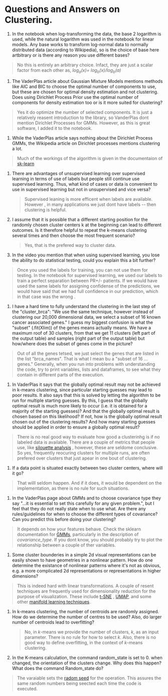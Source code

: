 # Questions and Answers on Clustering.

1. In the notebook when log-transforming the data, the base 2 logarithm is used, while the natural logarithm was used in the notebook for linear models. Any base works to transform log-normal data to normally distributed data (according to Wikipedia), so is the choice of base here artbitrary or is there any reason you use different bases?
  > No this is entirely an arbitrary choice.  Infact, they are just a scalar factor from each other as, *log<sub>a</sub>(x)= log<sub>b</sub>(x)/log<sub>b</sub>(a)*

1. The VaderPlas article about Gaussian Mixture Models mentions methods like AIC and BIC to choose the optimal number of components to use, but these are chosen for optimal density estimation and not clustering. Does using Dirichlet Process Prior use the optimal number of components for density estimation too or is it more suited for clustering?
  > Yes it do optimize the number of selected components. It is just a relatively reasent introduction to the library, so VanderPlas dont mention Dirichlet Processes for GMMs. However, as this is great software, I added it to the notebook.

1. While the VaderPlas article says nothing about the Dirichlet Process GMMs, the Wikipedia article on Dirichlet processes mentions clustering a lot.
  > Much of the workings of the algorithm is given in the documentaion of [sk-learn](https://scikit-learn.org/stable/modules/mixture.html#bgmm)

1. There are advantages of unsupervised learning over supervised learning in terms of use of labels but people still continue use supervised learning. Thus, what kind of cases or data is convenient to use in supervised learning but not in unsupervised and vice versa?
   > Supervised leaning is more efficent when labels are available. However , in many applications we just dont have labels -- then clustering is helpful.

1. I assume that it is possible that a different starting position for the randomly chosen cluster centers k at the beginning can lead to different outcomes. Is it therefore helpful to repeat the k-means clustering several times and then choose the most frequent scenario?
   > Yes, that is the prefered way to cluster data.

1. In the video you mention that when using supervised learning, you lose the ability to do statistical testing, could you explain this a bit further?
  > Once you used the labels for training, you can not use them for testing. In the notebook for supervised learning, we used our labels to train a perfect separation between PR+/- patients. If we would have used the same labels for assigning confidense of the predictions, we would have said that we had full confidence in our prediction, which in that case was the wrong .


1. I have a hard time to fully understand the clustering in the last step of the "cluster_brca": "We use the same technique, however instead of clustering our 20,000 dimensional data, we select a subset of 16 known cancer associated genes."
I guess my biggest confusion is what the "subset" (.fit(Xlim)) of the genes means actually means. We have a maximum roof of 30 clusters, from that we get 11 clusters (left part of the output table) and samples (right part of the output table) but how/where does the subset of genes come in the picture?
  > Out of all the genes tetsed, we just select the genes that are listed in the list "brca_names". That is what I mean bu a "subset of 16 ... genes." Generally, when you run into problems with understanding the code,  try to print variables, lists and dataframes, to see what they contain in different parts of the execution.

1. In VaderPlas it says that the globally optimal result may not be achieved in k-means clustering, since particular starting guesses may lead to poor results. It also says that this is solved by letting the algorithm to be run for multiple starting guesses. By this, I guess that the globally optimal result is much more likely to occur (i.e. it is obtained for a majority of the starting guesses)? And that the globally optimal result is chosen based on this likelihood? If not, how is the globally optimal result chosen out of the clustering results? And how many starting guesses should be applied in order to ensure a globally optimal result?
  > There is no real good way to evaluate how good a clusterinhg is if no labeled data is available. There are a couple of metrics that people use, like [silouette analysis](https://scikit-learn.org/stable/auto_examples/cluster/plot_kmeans_silhouette_analysis.html) , however, these are seldome conclusive. So yes, frequently reocuring clusters for multiple runs, are often prefered over clusters that just apear in one bout of clustering.

1. If a data point is situated exactly between two cluster centers, where will it go?
  > That willl seldom happen. And if it does, it would be dependent on the implementation, as there is no rule for such situations.

1. In the VaderPlas page about GMMs and to choose covariance type they say "...it is essential to set this carefully for any given problem.",  but I feel that they do not really state when to use what. Are there any rules/guidelines for when to choose the different types of covariance? Can you predict this before doing your clustering?
  > It depends on how your features behave. Check the sklearn documentation for [GMMs](https://scikit-learn.org/stable/modules/generated/sklearn.mixture.GaussianMixture.html), particularly in the description of  *covariance_type*.  If you dont know, you should probably try to plot the relationship between a couple of ther variables.

1. Some cluster bounderies in a simple 2d visual representations can be easily shown to have geometries in a nonlinear pattern.
How do one determine the existance of nonlinear patterns where it's not as obvious, e.g. a more complicated 2d representations or representations in higher dimensions?
  > This is indeed hard with linear transformations. A couple of resent techniques are frequently used for dimensionality reduction for the purpose of visualization. These include [t-SNE](https://en.wikipedia.org/wiki/T-distributed_stochastic_neighbor_embedding) , [UMAP](https://umap-learn.readthedocs.io/en/latest/basic_usage.html), and some other [manifold learning techniques](https://scikit-learn.org/stable/modules/manifold.html).

1. In k-means clustering, the number of centroids are randomly assigned. How do we determine the number of centres to be used? Also, do larger number of centroids lead to overfitting?
   > No, in *k*-means we provide the number of clusters, *k*, as an input parameter.  There is no rule for how to select *k*. Also, there is no good way to define overfitting, in the context of *k*-means clustering.

1. In the K-means calculation, the command random_state is set to 0. when changed, the orientation of the clusters change. Why does this happen? What does the command Random_state do?
  > The varaiable sets the [radom seed](https://stackoverflow.com/questions/28064634/random-state-pseudo-random-number-in-scikit-learn) for the operation. This assures the same random numbers being seected each time the code is executed. 
